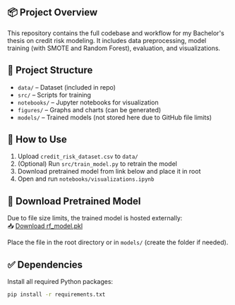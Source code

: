 ## 📦 Project Overview

This repository contains the full codebase and workflow for my Bachelor's thesis on credit risk modeling. It includes data preprocessing, model training (with SMOTE and Random Forest), evaluation, and visualizations.

## 📁 Project Structure

- `data/` – Dataset (included in repo)
- `src/` – Scripts for training
- `notebooks/` – Jupyter notebooks for visualization
- `figures/` – Graphs and charts (can be generated)
- `models/` – Trained models (not stored here due to GitHub file limits)

## 🚀 How to Use

1. Upload `credit_risk_dataset.csv` to `data/`
2. (Optional) Run `src/train_model.py` to retrain the model
3. Download pretrained model from link below and place it in root
4. Open and run `notebooks/visualizations.ipynb`

## 🔗 Download Pretrained Model

Due to file size limits, the trained model is hosted externally:  
📥 [Download rf_model.pkl](https://drive.google.com/file/d/160yixnhATwCeIbym8rpSB2gQvQidQbOb/view)

Place the file in the root directory or in `models/` (create the folder if needed).

## ✅ Dependencies

Install all required Python packages:
```bash
pip install -r requirements.txt

